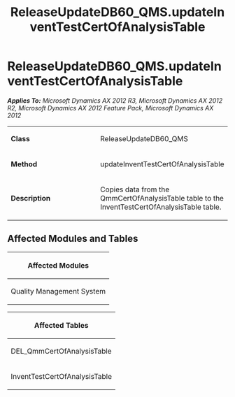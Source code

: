 ﻿---
title: ReleaseUpdateDB60_QMS.updateInventTestCertOfAnalysisTable
TOCTitle: ReleaseUpdateDB60_QMS.updateInventTestCertOfAnalysisTable
ms:assetid: 706ae27b-6a5a-ab7c-e151-e8d0f0172fcb
ms:mtpsurl: https://msdn.microsoft.com/en-us/library/JJ685781(v=AX.60)
ms:contentKeyID: 49708981
ms.date: 05/18/2015
mtps_version: v=AX.60
---

# ReleaseUpdateDB60\_QMS.updateInventTestCertOfAnalysisTable 


_**Applies To:** Microsoft Dynamics AX 2012 R3, Microsoft Dynamics AX 2012 R2, Microsoft Dynamics AX 2012 Feature Pack, Microsoft Dynamics AX 2012_

<table>
<colgroup>
<col style="width: 50%" />
<col style="width: 50%" />
</colgroup>
<tbody>
<tr class="odd">
<td><p><strong>Class</strong></p></td>
<td><p>ReleaseUpdateDB60_QMS</p></td>
</tr>
<tr class="even">
<td><p><strong>Method</strong></p></td>
<td><p>updateInventTestCertOfAnalysisTable</p></td>
</tr>
<tr class="odd">
<td><p><strong>Description</strong></p></td>
<td><p>Copies data from the QmmCertOfAnalysisTable table to the InventTestCertOfAnalysisTable table.</p></td>
</tr>
</tbody>
</table>


## Affected Modules and Tables

<table>
<colgroup>
<col style="width: 100%" />
</colgroup>
<thead>
<tr class="header">
<th><p>Affected Modules</p></th>
</tr>
</thead>
<tbody>
<tr class="odd">
<td><p>Quality Management System</p></td>
</tr>
</tbody>
</table>


<table>
<colgroup>
<col style="width: 100%" />
</colgroup>
<thead>
<tr class="header">
<th><p>Affected Tables</p></th>
</tr>
</thead>
<tbody>
<tr class="odd">
<td><p>DEL_QmmCertOfAnalysisTable</p></td>
</tr>
<tr class="even">
<td><p>InventTestCertOfAnalysisTable</p></td>
</tr>
</tbody>
</table>

  


